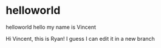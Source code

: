 # helloworld
helloworld
hello  my name is Vincent

Hi Vincent, this is Ryan! I guess I can edit it in a new branch
